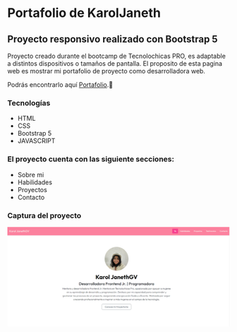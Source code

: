 # Portafolio de KarolJaneth 
## Proyecto responsivo realizado con Bootstrap 5

Proyecto creado durante el bootcamp de Tecnolochicas PRO, es adaptable a distintos dispositivos o tamaños de pantalla.
El proposito de esta pagina web es mostrar mi portafolio de proyecto como desarrolladora web.

Podrás encontrarlo aquí [Portafolio](https://github.com/Karol-JanethGV).💚

### Tecnologías

* HTML
* CSS
* Bootstrap 5
* JAVASCRIPT

### El proyecto cuenta con las siguiente secciones:

* Sobre mi
* Habilidades
* Proyectos
* Contacto
### Captura del proyecto
![Captura del proyecto](/img/sdfgh.png)